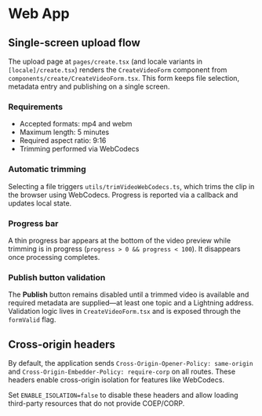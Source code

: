 # Web App

## Single-screen upload flow

The upload page at `pages/create.tsx` (and locale variants in `[locale]/create.tsx`) renders the `CreateVideoForm` component from `components/create/CreateVideoForm.tsx`. This form keeps file selection, metadata entry and publishing on a single screen.

### Requirements

- Accepted formats: mp4 and webm
- Maximum length: 5 minutes
- Required aspect ratio: 9:16
- Trimming performed via WebCodecs

### Automatic trimming

Selecting a file triggers `utils/trimVideoWebCodecs.ts`, which trims the clip in the browser using WebCodecs. Progress is reported via a callback and updates local state.

### Progress bar

A thin progress bar appears at the bottom of the video preview while trimming is in progress (`progress > 0 && progress < 100`). It disappears once processing completes.

### Publish button validation

The **Publish** button remains disabled until a trimmed video is available and required metadata are supplied—at least one topic and a Lightning address. Validation logic lives in `CreateVideoForm.tsx` and is exposed through the `formValid` flag.

## Cross-origin headers

By default, the application sends `Cross-Origin-Opener-Policy: same-origin` and `Cross-Origin-Embedder-Policy: require-corp` on all routes. These headers enable cross-origin isolation for features like WebCodecs.

Set `ENABLE_ISOLATION=false` to disable these headers and allow loading third-party resources that do not provide COEP/CORP.

